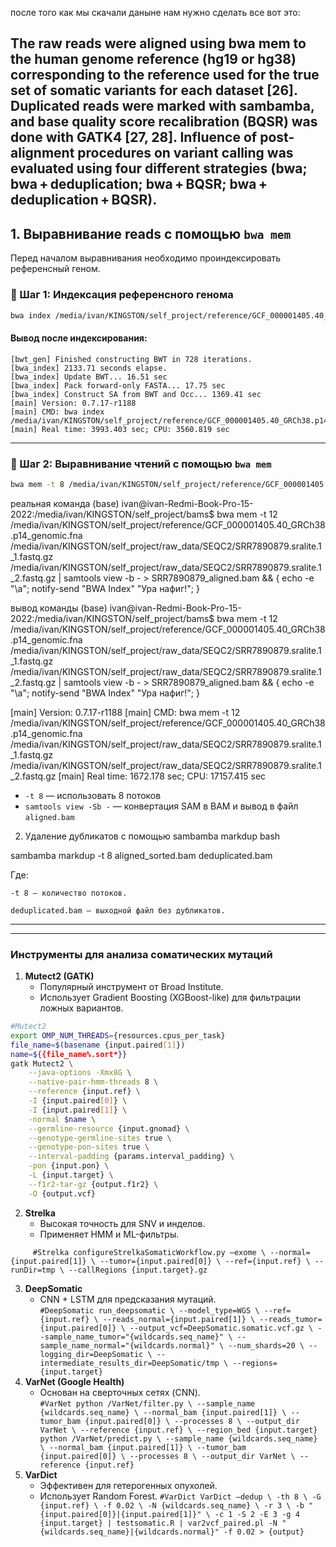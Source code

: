 после того как мы скачали даныне нам нужно сделать все вот это: 

The raw reads were aligned using bwa mem to the human genome reference (hg19 or hg38) corresponding to the reference used for the true set of somatic variants for each dataset [26]. Duplicated reads were marked with sambamba, and base quality score recalibration (BQSR) was done with GATK4 [27, 28]. Influence of post-alignment procedures on variant calling was evaluated using four different strategies (bwa; bwa + deduplication; bwa + BQSR; bwa + deduplication + BQSR).
---

## 1. Выравнивание reads с помощью `bwa mem`

Перед началом выравнивания необходимо проиндексировать референсный геном.

### 🔹 Шаг 1: Индексация референсного генома

```bash
bwa index /media/ivan/KINGSTON/self_project/reference/GCF_000001405.40_GRCh38.p14_genomic.fna
```

#### Вывод после индексирования:

```
[bwt_gen] Finished constructing BWT in 728 iterations.
[bwa_index] 2133.71 seconds elapse.
[bwa_index] Update BWT... 16.51 sec
[bwa_index] Pack forward-only FASTA... 17.75 sec
[bwa_index] Construct SA from BWT and Occ... 1369.41 sec
[main] Version: 0.7.17-r1188
[main] CMD: bwa index /media/ivan/KINGSTON/self_project/reference/GCF_000001405.40_GRCh38.p14_genomic.fna
[main] Real time: 3993.403 sec; CPU: 3560.819 sec
```

---

### 🔹 Шаг 2: Выравнивание чтений с помощью `bwa mem`

```bash
bwa mem -t 8 /media/ivan/KINGSTON/self_project/reference/GCF_000001405.40_GRCh38.p14_genomic.fna read1.fastq.gz read2.fastq.gz | samtools view -Sb - > aligned.bam
```
реальная команда 
(base) ivan@ivan-Redmi-Book-Pro-15-2022:/media/ivan/KINGSTON/self_project/bams$ bwa mem -t 12 /media/ivan/KINGSTON/self_project/reference/GCF_000001405.40_GRCh38.p14_genomic.fna /media/ivan/KINGSTON/self_project/raw_data/SEQC2/SRR7890879.sralite.1_1.fastq.gz /media/ivan/KINGSTON/self_project/raw_data/SEQC2/SRR7890879.sralite.1_2.fastq.gz | samtools view -b - > SRR7890879_aligned.bam && { echo -e "\a"; notify-send "BWA Index" "Ура нафиг!"; }

вывод команды
(base) ivan@ivan-Redmi-Book-Pro-15-2022:/media/ivan/KINGSTON/self_project/bams$ bwa mem -t 12 /media/ivan/KINGSTON/self_project/reference/GCF_000001405.40_GRCh38.p14_genomic.fna /media/ivan/KINGSTON/self_project/raw_data/SEQC2/SRR7890879.sralite.1_1.fastq.gz /media/ivan/KINGSTON/self_project/raw_data/SEQC2/SRR7890879.sralite.1_2.fastq.gz | samtools view -b - > SRR7890879_aligned.bam && { echo -e "\a"; notify-send "BWA Index" "Ура нафиг!"; }


[main] Version: 0.7.17-r1188
[main] CMD: bwa mem -t 12 /media/ivan/KINGSTON/self_project/reference/GCF_000001405.40_GRCh38.p14_genomic.fna /media/ivan/KINGSTON/self_project/raw_data/SEQC2/SRR7890879.sralite.1_1.fastq.gz /media/ivan/KINGSTON/self_project/raw_data/SEQC2/SRR7890879.sralite.1_2.fastq.gz
[main] Real time: 1672.178 sec; CPU: 17157.415 sec

* `-t 8` — использовать 8 потоков
* `samtools view -Sb -` — конвертация SAM в BAM и вывод в файл `aligned.bam`

2. Удаление дубликатов с помощью sambamba markdup
bash

sambamba markdup -t 8 aligned_sorted.bam deduplicated.bam

Где:

    -t 8 — количество потоков.

    deduplicated.bam — выходной файл без дубликатов.

---


---

### Инструменты для анализа соматических мутаций
1. **Mutect2 (GATK)**  
   - Популярный инструмент от Broad Institute.  
   - Использует Gradient Boosting (XGBoost-like) для фильтрации ложных вариантов.
     
```bash
#Mutect2
export OMP_NUM_THREADS={resources.cpus_per_task}
file_name=$(basename {input.paired[1]})
name=${{file_name%.sort*}}
gatk Mutect2 \
	--java-options -Xmx8G \
	--native-pair-hmm-threads 8 \
	--reference {input.ref} \
	-I {input.paired[0]} \
 	-I {input.paired[1]} \
 	-normal $name \
 	--germline-resource {input.gnomad} \
 	--genotype-germline-sites true \
 	--genotype-pon-sites true \
 	--interval-padding {params.interval_padding} \
 	-pon {input.pon} \
 	-L {input.target} \
 	--f1r2-tar-gz {output.f1r2} \
 	-O {output.vcf}
```

2. **Strelka**  
   - Высокая точность для SNV и инделов.  
   - Применяет HMM и ML-фильтры.
  
`     #Strelka
configureStrelkaSomaticWorkflow.py –exome \
	--normal={input.paired[1]} \
	--tumor={input.paired[0]} \
	--ref={input.ref} \
	--runDir=tmp \
	--callRegions {input.target}.gz`

3. **DeepSomatic**  
   - CNN + LSTM для предсказания мутаций.  
`#DeepSomatic
run_deepsomatic \
	--model_type=WGS \
	--ref={input.ref} \
	--reads_normal={input.paired[1]} \
	--reads_tumor={input.paired[0]} \
	--output_vcf=DeepSomatic.somatic.vcf.gz \
	--sample_name_tumor="{wildcards.seq_name}" \
	--sample_name_normal="{wildcards.normal}" \
	--num_shards=20 \
	--logging_dir=DeepSomatic \
	--intermediate_results_dir=DeepSomatic/tmp \
        --regions={input.target}`
4. **VarNet (Google Health)**  
   - Основан на сверточных сетях (CNN).  
`#VarNet
python /VarNet/filter.py \
	--sample_name {wildcards.seq_name} \
	--normal_bam {input.paired[1]} \
	--tumor_bam {input.paired[0]} \
	--processes 8 \
	--output_dir VarNet \
	--reference {input.ref} \
	--region_bed {input.target}
python /VarNet/predict.py \
	--sample_name {wildcards.seq_name} \
	--normal_bam {input.paired[1]} \
	--tumor_bam {input.paired[0]} \
	--processes 8 \
	--output_dir VarNet \
	--reference {input.ref}
`
5. **VarDict**  
   - Эффективен для гетерогенных опухолей.  
   - Использует Random Forest.
 `#VarDict
 VarDict
	–dedup \
	-th 8 \
	-G {input.ref} \
	-f 0.02 \
	-N {wildcards.seq_name} \
	-r 3 \
	-b "{input.paired[0]}|{input.paired[1]}" \
	-c 1 -S 2 -E 3 -g 4 {input.target} | testsomatic.R | var2vcf_paired.pl -N "{wildcards.seq_name}|{wildcards.normal}" -f 0.02 > {output}` 
     
